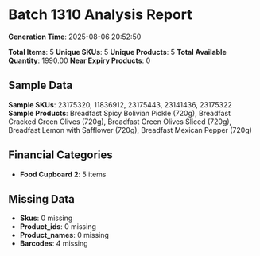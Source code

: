 # Batch 1310 Analysis Report

**Generation Time**: 2025-08-06 20:52:50

**Total Items**: 5
**Unique SKUs**: 5
**Unique Products**: 5
**Total Available Quantity**: 1990.00
**Near Expiry Products**: 0

## Sample Data
**Sample SKUs**: 23175320, 11836912, 23175443, 23141436, 23175322
**Sample Products**: Breadfast Spicy Bolivian Pickle (720g), Breadfast Cracked Green Olives (720g), Breadfast Green Olives Sliced (720g), Breadfast Lemon with Safflower (720g), Breadfast Mexican Pepper (720g)

## Financial Categories
- **Food Cupboard 2**: 5 items

## Missing Data
- **Skus**: 0 missing
- **Product_ids**: 0 missing
- **Product_names**: 0 missing
- **Barcodes**: 4 missing
